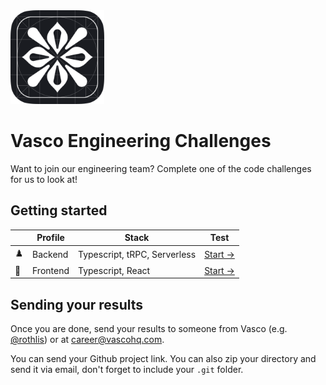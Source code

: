 
<img src="https://raw.githubusercontent.com/vascohq/.github/main/profile/github-jobs-banner.png" width="150" alt="Vasco" />

# Vasco Engineering Challenges

Want to join our engineering team? Complete one of the code challenges for us to look at!

## Getting started

|     | Profile  | Stack                        | Test                  |
| --- | -------- | ---------------------------- | --------------------- |
| ♟️   | Backend  | Typescript, tRPC, Serverless | [Start →](./backend)  |
| 🧩   | Frontend | Typescript, React            | [Start →](./frontend) |
## Sending your results

Once you are done, send your results to someone from Vasco (e.g. [@rothlis](https://github.com/rothlis)) or at career@vascohq.com.

You can send your Github project link. You can also zip your directory and send it via email, don't forget to include your `.git` folder.
